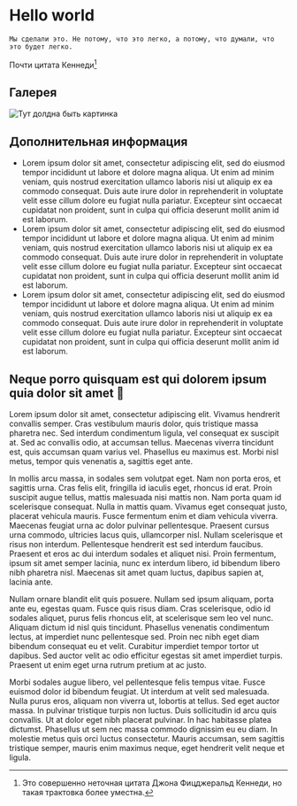 # Hello world

```
Мы сделали это. Не потому, что это легко, а потому, что думали, что это будет легко.
```
Почти цитата Кеннеди[^1]

## Галерея
![Тут долдна быть картинка](https://myoctocat.com/assets/images/base-octocat.svg)

## Дополнительная информация

  - Lorem ipsum dolor sit amet, consectetur adipiscing elit, sed do eiusmod tempor incididunt ut labore et dolore magna aliqua. Ut enim ad minim veniam, quis nostrud exercitation ullamco laboris nisi ut aliquip ex ea commodo consequat. Duis aute irure dolor in reprehenderit in voluptate velit esse cillum dolore eu fugiat nulla pariatur. Excepteur sint occaecat cupidatat non proident, sunt in culpa qui officia deserunt mollit anim id est laborum. 
  - Lorem ipsum dolor sit amet, consectetur adipiscing elit, sed do eiusmod tempor incididunt ut labore et dolore magna aliqua. Ut enim ad minim veniam, quis nostrud exercitation ullamco laboris nisi ut aliquip ex ea commodo consequat. Duis aute irure dolor in reprehenderit in voluptate velit esse cillum dolore eu fugiat nulla pariatur. Excepteur sint occaecat cupidatat non proident, sunt in culpa qui officia deserunt mollit anim id est laborum.
  - Lorem ipsum dolor sit amet, consectetur adipiscing elit, sed do eiusmod tempor incididunt ut labore et dolore magna aliqua. Ut enim ad minim veniam, quis nostrud exercitation ullamco laboris nisi ut aliquip ex ea commodo consequat. Duis aute irure dolor in reprehenderit in voluptate velit esse cillum dolore eu fugiat nulla pariatur. Excepteur sint occaecat cupidatat non proident, sunt in culpa qui officia deserunt mollit anim id est laborum.

## Neque porro quisquam est qui dolorem ipsum quia dolor sit amet :monocle_face:

Lorem ipsum dolor sit amet, consectetur adipiscing elit. Vivamus hendrerit convallis semper. Cras vestibulum mauris dolor, quis tristique massa pharetra nec. Sed interdum condimentum ligula, vel consequat ex suscipit at. Sed ac convallis odio, at accumsan tellus. Maecenas viverra tincidunt est, quis accumsan quam varius vel. Phasellus eu maximus est. Morbi nisl metus, tempor quis venenatis a, sagittis eget ante.

In mollis arcu massa, in sodales sem volutpat eget. Nam non porta eros, et sagittis urna. Cras felis elit, fringilla id iaculis eget, rhoncus id erat. Proin suscipit augue tellus, mattis malesuada nisi mattis non. Nam porta quam id scelerisque consequat. Nulla in mattis quam. Vivamus eget consequat justo, placerat vehicula mauris. Fusce fermentum enim et diam vehicula viverra. Maecenas feugiat urna ac dolor pulvinar pellentesque. Praesent cursus urna commodo, ultricies lacus quis, ullamcorper nisl. Nullam scelerisque et risus non interdum. Pellentesque hendrerit est sed interdum faucibus. Praesent et eros ac dui interdum sodales et aliquet nisi. Proin fermentum, ipsum sit amet semper lacinia, nunc ex interdum libero, id bibendum libero nibh pharetra nisl. Maecenas sit amet quam luctus, dapibus sapien at, lacinia ante.

Nullam ornare blandit elit quis posuere. Nullam sed ipsum aliquam, porta ante eu, egestas quam. Fusce quis risus diam. Cras scelerisque, odio id sodales aliquet, purus felis rhoncus elit, at scelerisque sem leo vel nunc. Aliquam dictum id nisl quis tincidunt. Phasellus venenatis condimentum lectus, at imperdiet nunc pellentesque sed. Proin nec nibh eget diam bibendum consequat eu et velit. Curabitur imperdiet tempor tortor ut dapibus. Sed auctor velit ac odio efficitur egestas sit amet imperdiet turpis. Praesent ut enim eget urna rutrum pretium at ac justo.

Morbi sodales augue libero, vel pellentesque felis tempus vitae. Fusce euismod dolor id bibendum feugiat. Ut interdum at velit sed malesuada. Nulla purus eros, aliquam non viverra ut, lobortis at tellus. Sed eget auctor massa. In pulvinar tristique turpis non luctus. Duis sollicitudin id arcu quis convallis. Ut at dolor eget nibh placerat pulvinar. In hac habitasse platea dictumst. Phasellus ut sem nec massa commodo dignissim eu eu diam. In molestie metus quis orci luctus consectetur. Mauris accumsan, sem sagittis tristique semper, mauris enim maximus neque, eget hendrerit velit neque et ligula.

[^1]: Это совершенно неточная цитата Джона Фицджеральд Кеннеди, но такая трактовка более уместна.
